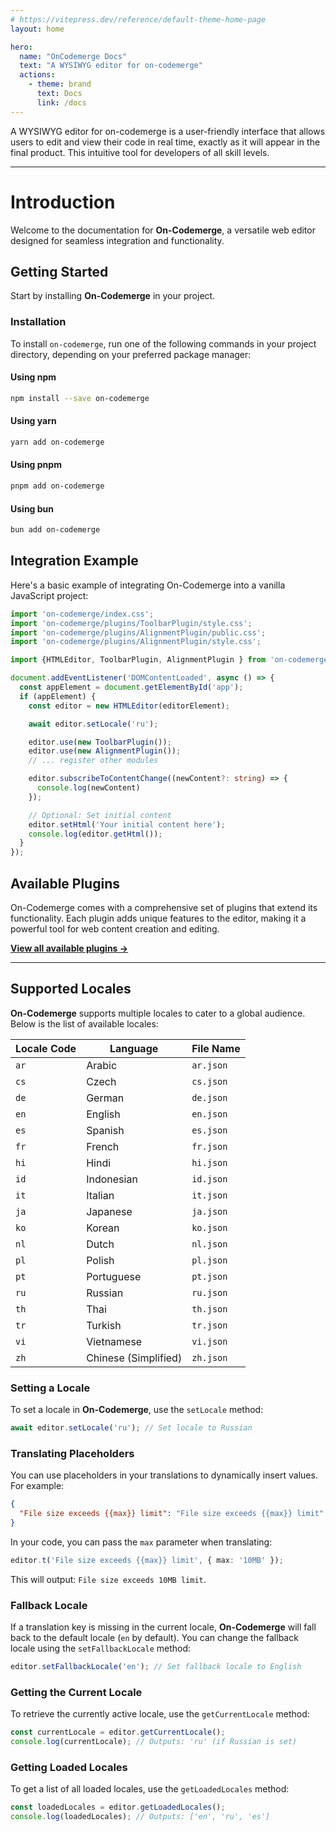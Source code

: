 ```yaml
---
# https://vitepress.dev/reference/default-theme-home-page
layout: home

hero:
  name: "OnCodemerge Docs"
  text: "A WYSIWYG editor for on-codemerge"
  actions:
    - theme: brand
      text: Docs
      link: /docs
---
```


A WYSIWYG editor for on-codemerge is a user-friendly interface that allows users to edit and
view their code in real time, exactly as it will appear in the final product. This intuitive
tool for developers of all skill levels.

---

# Introduction

Welcome to the documentation for **On-Codemerge**, a versatile web editor designed for seamless integration and functionality.

<script setup>
import EditorComponent from './components/EditorComponent.vue';
</script>

<EditorComponent />

## Getting Started

Start by installing **On-Codemerge** in your project.

### Installation

To install `on-codemerge`, run one of the following commands in your project directory, depending on your preferred package manager:

#### Using npm
```bash
npm install --save on-codemerge
```

#### Using yarn
```bash
yarn add on-codemerge
```

#### Using pnpm
```bash
pnpm add on-codemerge
```

#### Using bun
```bash
bun add on-codemerge
```

## Integration Example

Here's a basic example of integrating On-Codemerge into a vanilla JavaScript project:

```typescript
import 'on-codemerge/index.css';
import 'on-codemerge/plugins/ToolbarPlugin/style.css';
import 'on-codemerge/plugins/AlignmentPlugin/public.css';
import 'on-codemerge/plugins/AlignmentPlugin/style.css';

import {HTMLEditor, ToolbarPlugin, AlignmentPlugin } from 'on-codemerge';

document.addEventListener('DOMContentLoaded', async () => {
  const appElement = document.getElementById('app');
  if (appElement) {
    const editor = new HTMLEditor(editorElement);

    await editor.setLocale('ru');

    editor.use(new ToolbarPlugin());
    editor.use(new AlignmentPlugin());
    // ... register other modules

    editor.subscribeToContentChange((newContent?: string) => {
      console.log(newContent)
    });

    // Optional: Set initial content
    editor.setHtml('Your initial content here');
    console.log(editor.getHtml());
  }
});
```

## Available Plugins

On-Codemerge comes with a comprehensive set of plugins that extend its functionality. Each plugin adds unique features to the editor, making it a powerful tool for web content creation and editing.

**[View all available plugins →](/plugins/)**

---

## Supported Locales

**On-Codemerge** supports multiple locales to cater to a global audience. Below is the list of available locales:

| Locale Code | Language             | File Name |
|-------------|----------------------|-----------|
| `ar`        | Arabic               | `ar.json` |
| `cs`        | Czech                | `cs.json` |
| `de`        | German               | `de.json` |
| `en`        | English              | `en.json` |
| `es`        | Spanish              | `es.json` |
| `fr`        | French               | `fr.json` |
| `hi`        | Hindi                | `hi.json` |
| `id`        | Indonesian           | `id.json` |
| `it`        | Italian              | `it.json` |
| `ja`        | Japanese             | `ja.json` |
| `ko`        | Korean               | `ko.json` |
| `nl`        | Dutch                | `nl.json` |
| `pl`        | Polish               | `pl.json` |
| `pt`        | Portuguese           | `pt.json` |
| `ru`        | Russian              | `ru.json` |
| `th`        | Thai                 | `th.json` |
| `tr`        | Turkish              | `tr.json` |
| `vi`        | Vietnamese           | `vi.json` |
| `zh`        | Chinese (Simplified) | `zh.json` |

### Setting a Locale

To set a locale in **On-Codemerge**, use the `setLocale` method:

```typescript
await editor.setLocale('ru'); // Set locale to Russian
```

### Translating Placeholders

You can use placeholders in your translations to dynamically insert values. For example:

```json
{
  "File size exceeds {{max}} limit": "File size exceeds {{max}} limit"
}
```

In your code, you can pass the `max` parameter when translating:

```typescript
editor.t('File size exceeds {{max}} limit', { max: '10MB' });
```

This will output: `File size exceeds 10MB limit`.

### Fallback Locale

If a translation key is missing in the current locale, **On-Codemerge** will fall back to the default locale (`en` by default). You can change the fallback locale using the `setFallbackLocale` method:

```typescript
editor.setFallbackLocale('en'); // Set fallback locale to English
```

### Getting the Current Locale

To retrieve the currently active locale, use the `getCurrentLocale` method:

```typescript
const currentLocale = editor.getCurrentLocale();
console.log(currentLocale); // Outputs: 'ru' (if Russian is set)
```

### Getting Loaded Locales

To get a list of all loaded locales, use the `getLoadedLocales` method:

```typescript
const loadedLocales = editor.getLoadedLocales();
console.log(loadedLocales); // Outputs: ['en', 'ru', 'es']
```
